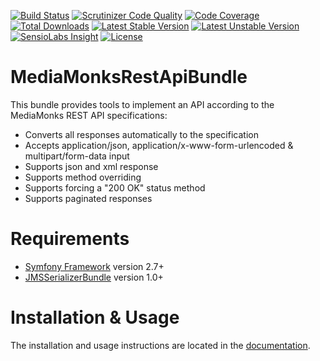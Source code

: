 [![Build Status](https://travis-ci.org/MediaMonks/SymfonyRestApiBundle.svg?branch=master)](https://travis-ci.org/MediaMonks/SymfonyRestApiBundle)
[![Scrutinizer Code Quality](https://scrutinizer-ci.com/g/MediaMonks/SymfonyRestApiBundle/badges/quality-score.png?b=master)](https://scrutinizer-ci.com/g/MediaMonks/SymfonyRestApiBundle/?branch=master)
[![Code Coverage](https://scrutinizer-ci.com/g/MediaMonks/SymfonyRestApiBundle/badges/coverage.png?b=master)](https://scrutinizer-ci.com/g/MediaMonks/SymfonyRestApiBundle/?branch=master)
[![Total Downloads](https://poser.pugx.org/mediamonks/rest-api-bundle/downloads)](https://packagist.org/packages/mediamonks/rest-api-bundle)
[![Latest Stable Version](https://poser.pugx.org/mediamonks/rest-api-bundle/v/stable)](https://packagist.org/packages/mediamonks/rest-api-bundle)
[![Latest Unstable Version](https://poser.pugx.org/mediamonks/rest-api-bundle/v/unstable)](https://packagist.org/packages/mediamonks/rest-api-bundle)
[![SensioLabs Insight](https://img.shields.io/sensiolabs/i/c42e43fd-9c7b-47e1-8264-3a98961e9236.svg)](https://insight.sensiolabs.com/projects/c42e43fd-9c7b-47e1-8264-3a98961e9236)
[![License](https://poser.pugx.org/mediamonks/rest-api-bundle/license)](https://packagist.org/packages/mediamonks/rest-api-bundle)

MediaMonksRestApiBundle
=======

This bundle provides tools to implement an API according to the MediaMonks REST API specifications:

- Converts all responses automatically to the specification
- Accepts application/json, application/x-www-form-urlencoded & multipart/form-data input
- Supports json and xml response
- Supports method overriding
- Supports forcing a "200 OK" status method
- Supports paginated responses

Requirements
============

- [Symfony Framework](https://github.com/symfony/symfony) version 2.7+
- [JMSSerializerBundle](https://github.com/schmittjoh/JMSSerializerBundle) version 1.0+

Installation & Usage
====================

The installation and usage instructions are located in the [documentation](/Resources/doc).
